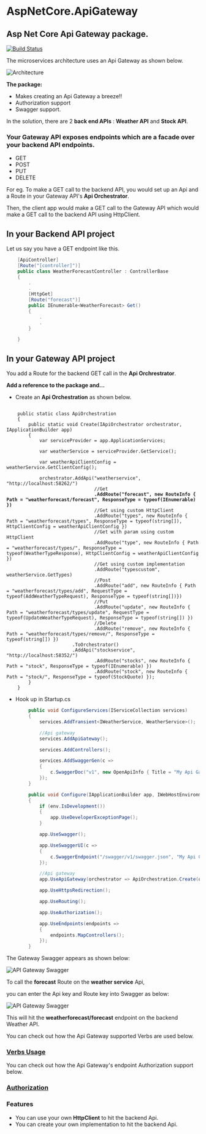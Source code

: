# AspNetCore.ApiGateway

## Asp Net Core Api Gateway package.

[![Build Status](https://travis-ci.com/VeritasSoftware/AspNetCore.ApiGateway.svg?branch=master)](https://travis-ci.com/VeritasSoftware/AspNetCore.ApiGateway)

The microservices architecture uses an Api Gateway as shown below.

![Architecture](https://github.com/VeritasSoftware/AspNetCore.ApiGateway/blob/master/Architecture.png)

**The package:**

*	Makes creating an Api Gateway a breeze!!
*	Authorization support
*	Swagger support.

In the solution, there are 2 **back end APIs** : **Weather API** and **Stock API**.

### Your **Gateway API** exposes endpoints which are a **facade** over your backend API endpoints.

*	GET
*	POST
*	PUT
*	DELETE

For eg. To make a GET call to the backend API, you would set up an Api and a Route in your Gateway API's **Api Orchestrator**.

Then, the client app would make a GET call to the Gateway API which would make a GET call to the backend API using HttpClient.

## In your Backend API project

Let us say you have a GET endpoint like this.

```C#
    [ApiController]
    [Route("[controller]")]
    public class WeatherForecastController : ControllerBase
    {
        .
        .
        [HttpGet]
        [Route("forecast")]
        public IEnumerable<WeatherForecast> Get()
        {
            .
            .
        }

    }
```

## In your Gateway API project

You add a Route for the backend GET call in the **Api Orchrestrator**.

**Add a reference to the package and...**

*	Create an **Api Orchestration** as shown below.

<pre><code>
    public static class ApiOrchestration
    {
        public static void Create(IApiOrchestrator orchestrator, IApplicationBuilder app)
        {
            var serviceProvider = app.ApplicationServices;

            var weatherService = serviceProvider.GetService<IWeatherService>();

            var weatherApiClientConfig = weatherService.GetClientConfig();

            orchestrator.AddApi("weatherservice", "http://localhost:58262/")
                                //Get
                                <b>.AddRoute("forecast", new RouteInfo { Path = "weatherforecast/forecast", ResponseType = typeof(IEnumerable<WeatherForecast>) })</b>
                                //Get using custom HttpClient
                                .AddRoute("types", new RouteInfo { Path = "weatherforecast/types", ResponseType = typeof(string[]), HttpClientConfig = weatherApiClientConfig })
                                //Get with param using custom HttpClient
                                .AddRoute("type", new RouteInfo { Path = "weatherforecast/types/", ResponseType = typeof(WeatherTypeResponse), HttpClientConfig = weatherApiClientConfig })
                                //Get using custom implementation
                                .AddRoute("typescustom", weatherService.GetTypes)
                                //Post
                                .AddRoute("add", new RouteInfo { Path = "weatherforecast/types/add", RequestType = typeof(AddWeatherTypeRequest), ResponseType = typeof(string[])})
                                //Put
                                .AddRoute("update", new RouteInfo { Path = "weatherforecast/types/update", RequestType = typeof(UpdateWeatherTypeRequest), ResponseType = typeof(string[]) })
                                //Delete
                                .AddRoute("remove", new RouteInfo { Path = "weatherforecast/types/remove/", ResponseType = typeof(string[]) })
                        .ToOrchestrator()
                        .AddApi("stockservice", "http://localhost:58352/")
                                .AddRoute("stocks", new RouteInfo { Path = "stock", ResponseType = typeof(IEnumerable<StockQuote>) })
                                .AddRoute("stock", new RouteInfo { Path = "stock/", ResponseType = typeof(StockQuote) });
        }
    }
</code></pre>

*	Hook up in Startup.cs

```C#
        public void ConfigureServices(IServiceCollection services)
        {
            services.AddTransient<IWeatherService, WeatherService>();

            //Api gateway
            services.AddApiGateway();

            services.AddControllers();

            services.AddSwaggerGen(c =>
            {
                c.SwaggerDoc("v1", new OpenApiInfo { Title = "My Api Gateway", Version = "v1" });
            });
        }

        public void Configure(IApplicationBuilder app, IWebHostEnvironment env)
        {
            if (env.IsDevelopment())
            {
                app.UseDeveloperExceptionPage();
            }

            app.UseSwagger();

            app.UseSwaggerUI(c =>
            {
                c.SwaggerEndpoint("/swagger/v1/swagger.json", "My Api Gateway");
            });

            //Api gateway
            app.UseApiGateway(orchestrator => ApiOrchestration.Create(orchestrator, app));

            app.UseHttpsRedirection();

            app.UseRouting();

            app.UseAuthorization();

            app.UseEndpoints(endpoints =>
            {
                endpoints.MapControllers();
            });
        }
```

The Gateway Swagger appears as shown below:

![API Gateway Swagger](https://github.com/VeritasSoftware/AspNetCore.ApiGateway/blob/master/ApiGateway.PNG)

To call the **forecast** Route on the **weather service** Api,

you can enter the Api key and Route key into Swagger as below:

![API Gateway Swagger](https://github.com/VeritasSoftware/AspNetCore.ApiGateway/blob/master/ApiGatewayCall.PNG)

This will hit the **weatherforecast/forecast** endpoint on the backend Weather API.

You can check out how the Api Gateway supported Verbs are used below.

### [Verbs Usage](README_VERBS.md)

You can check out how the Api Gateway's endpoint Authorization support below.

### [Authorization](README_Authorization.md)

### Features

*	You can use your own **HttpClient** to hit the backend Api.
*	You can create your own implementation to hit the backend Api.